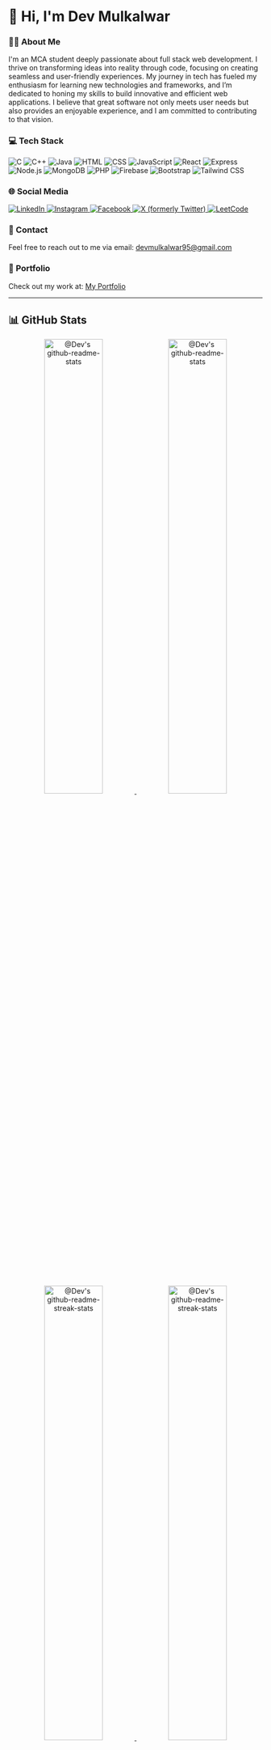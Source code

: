 # 👋 Hi, I'm Dev Mulkalwar

### 👨‍🎓 About Me
I'm an MCA student deeply passionate about full stack web development. I thrive on transforming ideas into reality through code, focusing on creating seamless and user-friendly experiences. My journey in tech has fueled my enthusiasm for learning new technologies and frameworks, and I’m dedicated to honing my skills to build innovative and efficient web applications. I believe that great software not only meets user needs but also provides an enjoyable experience, and I am committed to contributing to that vision.


### 💻 Tech Stack
<p>
    <img src="https://img.shields.io/badge/C-00599C?style=flat-square&logo=C&logoColor=white" alt="C" />
    <img src="https://img.shields.io/badge/C%2B%2B-F34B7D?style=flat-square&logo=C%2B%2B&logoColor=white" alt="C++" />
    <img src="https://img.shields.io/badge/Java-007396?style=flat-square&logo=java&logoColor=white" alt="Java" />
    <img src="https://img.shields.io/badge/HTML-E34F26?style=flat-square&logo=html5&logoColor=white" alt="HTML" />
    <img src="https://img.shields.io/badge/CSS-1572B6?style=flat-square&logo=css3&logoColor=white" alt="CSS" />
    <img src="https://img.shields.io/badge/JavaScript-F7DF1E?style=flat-square&logo=javascript&logoColor=black" alt="JavaScript" />
    <img src="https://img.shields.io/badge/React-61DAFB?style=flat-square&logo=react&logoColor=black" alt="React" />
    <img src="https://img.shields.io/badge/Express-000000?style=flat-square&logo=express&logoColor=white" alt="Express" />
    <img src="https://img.shields.io/badge/Node.js-339933?style=flat-square&logo=nodedotjs&logoColor=white" alt="Node.js" />
    <img src="https://img.shields.io/badge/MongoDB-47A248?style=flat-square&logo=mongodb&logoColor=white" alt="MongoDB" />
    <img src="https://img.shields.io/badge/PHP-787CB5?style=flat-square&logo=php&logoColor=white" alt="PHP" />
    <img src="https://img.shields.io/badge/Firebase-FFCA28?style=flat-square&logo=firebase&logoColor=black" alt="Firebase" />
    <img src="https://img.shields.io/badge/Bootstrap-563D7C?style=flat-square&logo=bootstrap&logoColor=white" alt="Bootstrap" />
    <img src="https://img.shields.io/badge/Tailwind_CSS-06B6D4?style=flat-square&logo=tailwind-css&logoColor=white" alt="Tailwind CSS" />
</p>

### 🌐 Social Media
<p>
    <a href="https://www.linkedin.com/in/dev-mulkalwar">
        <img src="https://img.shields.io/badge/LinkedIn-0A66C2?style=flat&logo=linkedin&logoColor=white" alt="LinkedIn" />
    </a>
    <a href="https://www.instagram.com/dev_mulkalwar">
        <img src="https://img.shields.io/badge/Instagram-E4405F?style=flat&logo=instagram&logoColor=white" alt="Instagram" />
    </a>
    <a href="https://www.facebook.com/dev.mulkalwar">
        <img src="https://img.shields.io/badge/Facebook-1877F2?style=flat&logo=facebook&logoColor=white" alt="Facebook" />
    </a>
    <a href="https://x.com/dev_mulkalwar">
        <img src="https://img.shields.io/badge/X-000000?style=flat&logo=x&logoColor=white" alt="X (formerly Twitter)" />
    </a>
    <a href="https://leetcode.com/u/devmulkalwar95/">
        <img src="https://img.shields.io/badge/LeetCode-FFA116?style=flat&logo=leetcode&logoColor=black" alt="LeetCode" />
    </a>
</p>



### 📧 Contact
Feel free to reach out to me via email: [devmulkalwar95@gmail.com](mailto:devmulkalwar95@gmail.com)

### 🚀 Portfolio
Check out my work at: [My Portfolio](https://dev-mulkalwar-portfolio.netlify.app/)

---

## 📊 GitHub Stats

<p align="center">
    <a href="https://github.com/devmulkalwar?tab=repositories#gh-dark-mode-only">
        <img src="https://github-readme-stats.vercel.app/api?username=devmulkalwar&theme=gotham&show_icons=true&count_private=true&hide_border=true" width="48%" alt="@Dev's github-readme-stats"/>
    </a>
    <a href="https://github.com/devmulkalwar?tab=repositories#gh-light-mode-only">
        <img src="https://github-readme-stats.vercel.app/api?username=devmulkalwar&theme=default&show_icons=true&count_private=true&hide_border=true" width="48%" alt="@Dev's github-readme-stats"/>
    </a>
    <a href="https://github.com/devmulkalwar?tab=stars#gh-dark-mode-only">
        <img src="https://github-readme-streak-stats.herokuapp.com/?user=devmulkalwar&theme=gotham&hide_border=true&date_format=M%20j%5B%2C%20Y%5D" width="48%" alt="@Dev's github-readme-streak-stats"/>
    </a>
    <a href="https://github.com/devmulkalwar?tab=stars#gh-light-mode-only">
        <img src="https://github-readme-streak-stats.herokuapp.com/?user=devmulkalwar&theme=transparent&hide_border=true&date_format=M%20j%5B%2C%20Y%5D" width="48%" alt="@Dev's github-readme-streak-stats"/>
    </a>
</p>

---


### 🐱‍💻 Activity Graph
<p align="center">
    <img src="https://github-readme-activity-graph.vercel.app/graph?username=devmulkalwar&theme=react-dark&hide_border=true&hide_title=false&area=true&custom_title=Total%20contribution%20graph%20in%20all%20repo" width="95%" alt="activity graph"/>
</p>

---

<p align="center">
<a href="https://gist.github.com/devmulkalwar"><img src="https://profile-counter.glitch.me/{devmulkalwar}/count.svg" alt="Dev Mulkalwar :: Visitor's Count" /></a>
</p>
